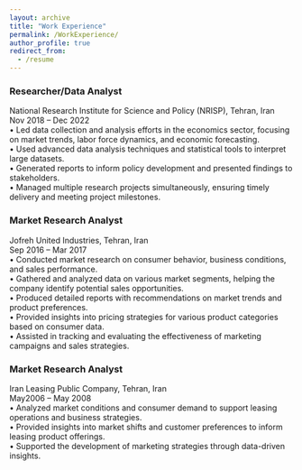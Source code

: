 ```yaml
---
layout: archive
title: "Work Experience"
permalink: /WorkExperience/
author_profile: true
redirect_from:
  - /resume
---
```


###	Researcher/Data Analyst
National Research Institute for Science and Policy (NRISP), Tehran, Iran<br>
Nov 2018 – Dec 2022<br>
•	Led data collection and analysis efforts in the economics sector, focusing on market trends, labor force dynamics, and economic forecasting.<br>
•	Used advanced data analysis techniques and statistical tools to interpret large datasets.<br>
•	Generated reports to inform policy development and presented findings to stakeholders.<br>
•	Managed multiple research projects simultaneously, ensuring timely delivery and meeting project milestones.<br>


###	Market Research Analyst
Jofreh United Industries, Tehran, Iran<br>
Sep 2016 – Mar 2017<br>
•	Conducted market research on consumer behavior, business conditions, and sales performance.<br>
•	Gathered and analyzed data on various market segments, helping the company identify potential sales opportunities.<br>
•	Produced detailed reports with recommendations on market trends and product preferences.<br>
•	Provided insights into pricing strategies for various product categories based on consumer data.<br>
•	Assisted in tracking and evaluating the effectiveness of marketing campaigns and sales strategies.<br>

###	Market Research Analyst
Iran Leasing Public Company, Tehran, Iran<br>
May2006 – May 2008<br>
•	Analyzed market conditions and consumer demand to support leasing operations and business strategies.<br>
•	Provided insights into market shifts and customer preferences to inform leasing product offerings.<br>
•	Supported the development of marketing strategies through data-driven insights.<br>


